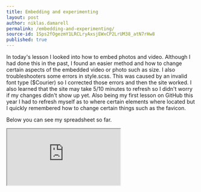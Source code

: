 ```yaml
---
title: Embedding and experimenting
layout: post
author: niklas.damarell
permalink: /embedding-and-experimenting/
source-id: 1Sps2fOgezmY1LRCLryAxsjEWxCP2LrUM38_atN7rHw8
published: true
---
```

In today's lesson I looked into how to embed photos and video. Although I had done this in the past, I found an easier method and how to change certain aspects of the embedded video or photo such as size. I also troubleshooters some errors in style.scss. This was caused by an invalid font type ($Courier) so I corrected those errors and then the site worked. I also learned that the site may take 5/10 minutes to refresh so I didn't worry if my changes didn't show up yet. Also being my first lesson on GitHub this year I had to refresh myself as to where certain elements where located but I quickly remembered how to change certain things such as the favicon.

Below you can see my spreadsheet so far. 

<iframe src="https://docs.google.com/spreadsheets/d/e/2PACX-1vTGLlrbeTgx3L8JAnwkzrHMB6BXagLhkZNfV_WxMaaNAvszA_GeQKktS_CyvTWr3hpoP9QFLY9KZ418/pubhtml?widget=true&amp;headers=false"></iframe>
